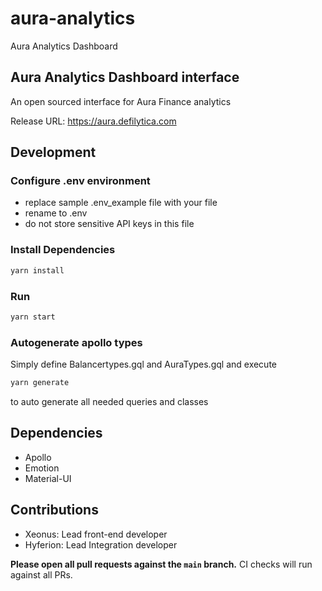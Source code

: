 # aura-analytics
Aura Analytics Dashboard

## Aura Analytics Dashboard interface

An open sourced interface for Aura Finance analytics


Release URL: https://aura.defilytica.com

## Development

### Configure .env environment
- replace sample .env_example file with your file
- rename to .env
- do not store sensitive API keys in this file

### Install Dependencies

```bash
yarn install
```

### Run

```bash
yarn start
```

### Autogenerate apollo types

Simply define Balancertypes.gql and AuraTypes.gql and execute

```bash
yarn generate
```

to auto generate all needed queries and classes

## Dependencies
- Apollo
- Emotion
- Material-UI

## Contributions
- Xeonus: Lead front-end developer
- Hyferion: Lead Integration developer

**Please open all pull requests against the `main` branch.**
CI checks will run against all PRs.
